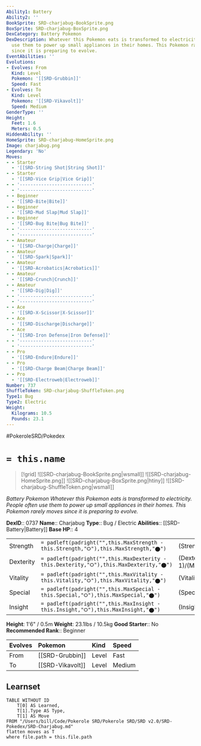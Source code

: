 ```yaml
---
Ability1: Battery
Ability2: ''
BookSprite: SRD-charjabug-BookSprite.png
BoxSprite: SRD-charjabug-BoxSprite.png
DexCategory: Battery Pokemon
DexDescription: Whatever this Pokemon eats is transformed to electricity. People often
  use them to power up small appliances in their homes. This Pokemon rarely moves
  since it is preparing to evolve.
EventAbilities: ''
Evolutions:
- Evolves: From
  Kind: Level
  Pokemon: '[[SRD-Grubbin]]'
  Speed: Fast
- Evolves: To
  Kind: Level
  Pokemon: '[[SRD-Vikavolt]]'
  Speed: Medium
GenderType: ''
Height:
  Feet: 1.6
  Meters: 0.5
HiddenAbility: ''
HomeSprite: SRD-charjabug-HomeSprite.png
Image: charjabug.png
Legendary: 'No'
Moves:
- - Starter
  - '[[SRD-String Shot|String Shot]]'
- - Starter
  - '[[SRD-Vice Grip|Vice Grip]]'
- - '---------------------------'
  - '---------------------------'
- - Beginner
  - '[[SRD-Bite|Bite]]'
- - Beginner
  - '[[SRD-Mud Slap|Mud Slap]]'
- - Beginner
  - '[[SRD-Bug Bite|Bug Bite]]'
- - '---------------------------'
  - '---------------------------'
- - Amateur
  - '[[SRD-Charge|Charge]]'
- - Amateur
  - '[[SRD-Spark|Spark]]'
- - Amateur
  - '[[SRD-Acrobatics|Acrobatics]]'
- - Amateur
  - '[[SRD-Crunch|Crunch]]'
- - Amateur
  - '[[SRD-Dig|Dig]]'
- - '---------------------------'
  - '---------------------------'
- - Ace
  - '[[SRD-X-Scissor|X-Scissor]]'
- - Ace
  - '[[SRD-Discharge|Discharge]]'
- - Ace
  - '[[SRD-Iron Defense|Iron Defense]]'
- - '---------------------------'
  - '---------------------------'
- - Pro
  - '[[SRD-Endure|Endure]]'
- - Pro
  - '[[SRD-Charge Beam|Charge Beam]]'
- - Pro
  - '[[SRD-Electroweb|Electroweb]]'
Number: 737
ShuffleToken: SRD-charjabug-ShuffleToken.png
Type1: Bug
Type2: Electric
Weight:
  Kilograms: 10.5
  Pounds: 23.1
---
```


#PokeroleSRD/Pokedex

# `= this.name`

> [!grid]
> ![[SRD-charjabug-BookSprite.png|wsmall]]
> ![[SRD-charjabug-HomeSprite.png]]
> ![[SRD-charjabug-BoxSprite.png|htiny]]
> ![[SRD-charjabug-ShuffleToken.png|wsmall]]


*Battery Pokemon*
*Whatever this Pokemon eats is transformed to electricity. People often use them to power up small appliances in their homes. This Pokemon rarely moves since it is preparing to evolve.*

**DexID**:: 0737
**Name**:: Charjabug
**Type**:: Bug / Electric
**Abilities**:: [[SRD-Battery|Battery]]
**Base HP**:: 4

|           |                                                                                        |                                          |
| --------- | -------------------------------------------------------------------------------------- | ---------------------------------------- |
| Strength  | `= padleft(padright("",this.MaxStrength - this.Strength,"⭘"),this.MaxStrength,"⬤")`    | (Strength::2)/(MaxStrength::5)   |
| Dexterity | `= padleft(padright("",this.MaxDexterity - this.Dexterity,"⭘"),this.MaxDexterity,"⬤")` | (Dexterity:: 1)/(MaxDexterity::3) |
| Vitality  | `= padleft(padright("",this.MaxVitality - this.Vitality,"⭘"),this.MaxVitality,"⬤")`    | (Vitality::3)/(MaxVitality::6)   |
| Special   | `= padleft(padright("",this.MaxSpecial - this.Special,"⭘"),this.MaxSpecial,"⬤")`       | (Special::2)/(MaxSpecial::4)     |
| Insight   | `= padleft(padright("",this.MaxInsight - this.Insight,"⭘"),this.MaxInsight,"⬤")`       | (Insight::2)/(MaxInsight::5)     |

**Height**: 1'6" / 0.5m
**Weight**: 23.1lbs / 10.5kg
**Good Starter**:: No
**Recommended Rank**:: Beginner

| Evolves   | Pokemon          | Kind   | Speed   |
|:----------|:-----------------|:-------|:--------|
| From      | [[SRD-Grubbin]]  | Level  | Fast    |
| To        | [[SRD-Vikavolt]] | Level  | Medium  |

## Learnset

```dataview
TABLE WITHOUT ID
    T[0] AS Learned,
    T[1].Type AS Type,
    T[1] AS Move
FROM "/Users/bill/Code/Pokerole SRD/Pokerole SRD/SRD v2.0/SRD-Pokedex/SRD-Charjabug.md"
flatten moves as T
where file.path = this.file.path
```
